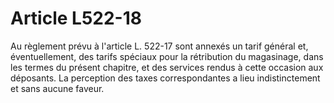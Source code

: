 # Article L522-18

Au règlement prévu à l'article L. 522-17 sont annexés un tarif général et, éventuellement, des tarifs spéciaux pour la rétribution du magasinage, dans les termes du présent chapitre, et des services rendus à cette occasion aux déposants. La perception des taxes correspondantes a lieu indistinctement et sans aucune faveur.